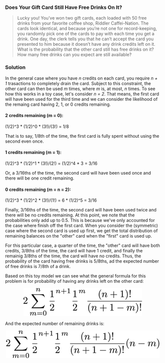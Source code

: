 ### Does Your Gift Card Still Have Free Drinks On It? 

> Lucky you! You’ve won two gift cards, each loaded with 50 free drinks from your favorite coffee shop, Riddler Caffei-Nation. The cards look identical, and because you’re not one for record-keeping, you randomly pick one of the cards to pay with each time you get a drink. One day, the clerk tells you that he can’t accept the card you presented to him because it doesn’t have any drink credits left on it. What is the probability that the other card still has free drinks on it? How many free drinks can you expect are still available?

### Solution

In the general case where you have *n* credits on each card, you require *n + 1* trasactions to completely drain the card. Subject to this constraint, the other card can then be used *m* times, where *m* is, at most, *n* times. To see how this works in a toy case, let's consider *n = 2*. That means, the first card will have been used for the third time and we can consider the likelihood of the remaing card having 2, 1, or 0 credits remaining.

#### 2 credits remaining (m = 0):

(1/2)^3 * (1/2)^0 * (3!)/(3!) = 1/8

That is to say, 1/8th of the time, the first card is fully spent without using the second even once.

#### 1 credits remaining (m = 1):

(1/2)^3 * (1/2)^1 * (3!)/(2!) = (1/2)^4 * 3 = 3/16

Or, a 3/16ths of the time, the second card will have been used once and there will be one credit remaining.

#### 0 credits remaining (m = n = 2):

(1/2)^3 * (1/2)^2 * (3!)/(1!) = 6 * (1/2)^5 = 3/16

Finally, 3/16ths of the time, the second card will have been used twice and there will be no credits remaining. At this point, we note that the probabilities only add up to 0.5. This is because we've only accounted for the case where finish off the first card. When you consider the (symmetric) case where the second card is used up first, we get the total distribution of remaining balances on the "other" card when the "first" card is used up.

For this particular case, a quarter of the time, the "other" card will have both credits, 3/8ths of the time, the card will have 1 credit, and finally the remainig 3/8ths of the time, the card will have no credits. Thus, the probability of the card having free drinks is 5/8ths, ad the expected number of free drinks is 7/8th of a drink.

Based on this toy model we can see what the general formula for this problem is for probability of having any drinks left on the other card:

<p align="center">
<img src="https://github.com/adityaradhakrishnan/Riddler-Attempts/blob/master/2019-04-05/Nonzero-Probability.png" alt="Probability of having any remaining drinks" height="90"/>
</p>

And the expected number of remaining drinks is:

<p align="center">
<img src="https://github.com/adityaradhakrishnan/Riddler-Attempts/blob/master/2019-04-05/Expected-Total.png" alt="Expected total of remaining drinks" height="90"/>
 </p>
